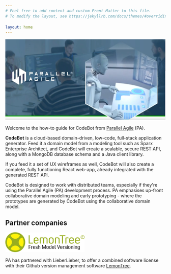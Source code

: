 ```yaml
---
# Feel free to add content and custom Front Matter to this file.
# To modify the layout, see https://jekyllrb.com/docs/themes/#overriding-theme-defaults

layout: home
---
```


![CodeBot from Parallel Agile - documentation](images/Parallel-Agile-CodeBot.png "CodeBot from Parallel Agile - documentation")

Welcome to the how-to guide for CodeBot from [Parallel Agile](http://www.parallelagile.com) (PA).

**CodeBot** is a cloud-based domain-driven, low-code, full-stack application generator. Feed it a domain model from a modeling tool such as Sparx Enterprise Architect, and CodeBot will create a scalable, secure REST API, along with a MongoDB database schema and a Java client library.

If you feed it a set of UX wireframes as well, CodeBot will also create a complete, fully functioning React web-app, already integrated with the generated REST API.

CodeBot is designed to work with distributed teams, especially if they're using the Parallel Agile (PA) development process. PA emphasises up-front collaborative domain modeling and early prototyping - where the prototypes are generated by CodeBot using the collaborative domain model.


## Partner companies

![LemonTree from LieberLieber](images/lemontree_logo.png "LemonTree from LieberLieber")

PA has partnered with LieberLieber, to offer a combined software license with their Github version management software [LemonTree](https://www.lieberlieber.com/lemontree/en/).


